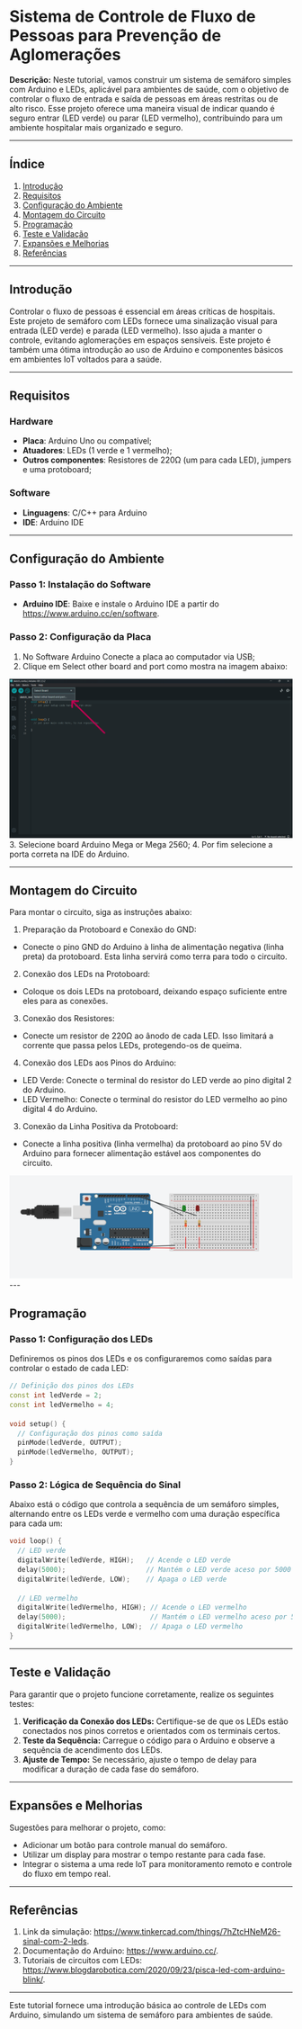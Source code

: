 # Sistema de Controle de Fluxo de Pessoas para Prevenção de Aglomerações

**Descrição:**  Neste tutorial, vamos construir um sistema de semáforo simples com Arduino e LEDs, aplicável para ambientes de saúde, com o objetivo de controlar o fluxo de entrada e saída de pessoas em áreas restritas ou de alto risco. Esse projeto oferece uma maneira visual de indicar quando é seguro entrar (LED verde) ou parar (LED vermelho), contribuindo para um ambiente hospitalar mais organizado e seguro.

---

## Índice

1. [Introdução](#introdução)
2. [Requisitos](#requisitos)
3. [Configuração do Ambiente](#configuração-do-ambiente)
4. [Montagem do Circuito](#montagem-do-circuito)
5. [Programação](#programação)
6. [Teste e Validação](#teste-e-validação)
7. [Expansões e Melhorias](#expansões-e-melhorias)
8. [Referências](#referências)

---

## Introdução

Controlar o fluxo de pessoas é essencial em áreas críticas de hospitais. Este projeto de semáforo com LEDs fornece uma sinalização visual para entrada (LED verde) e parada (LED vermelho). Isso ajuda a manter o controle, evitando aglomerações em espaços sensíveis. Este projeto é também uma ótima introdução ao uso de Arduino e componentes básicos em ambientes IoT voltados para a saúde.

---

## Requisitos

### Hardware

- **Placa**: Arduino Uno ou compatível;
- **Atuadores**: LEDs (1 verde e 1 vermelho);
- **Outros componentes**: Resistores de 220Ω (um para cada LED), jumpers e uma protoboard;

### Software

- **Linguagens**: C/C++ para Arduino
- **IDE**: Arduino IDE

---

## Configuração do Ambiente

### Passo 1: Instalação do Software

- **Arduino IDE**: Baixe e instale o Arduino IDE a partir do https://www.arduino.cc/en/software.
  

### Passo 2: Configuração da Placa

1. No Software Arduino Conecte a placa ao computador via USB;
2. Clique em Select other board and port como mostra na imagem abaixo:
<img src="tela_arduino.png" alt="tela do arduino" />
3. Selecione board Arduino Mega or Mega 2560;
4. Por fim selecione a porta correta na IDE do Arduino.
   
---

## Montagem do Circuito

Para montar o circuito, siga as instruções abaixo:

1. Preparação da Protoboard e Conexão do GND:
- Conecte o pino GND do Arduino à linha de alimentação negativa (linha preta) da protoboard. Esta linha servirá como terra para todo o circuito.

2. Conexão dos LEDs na Protoboard:

- Coloque os dois LEDs na protoboard, deixando espaço suficiente entre eles para as conexões.

3. Conexão dos Resistores:

- Conecte um resistor de 220Ω ao ânodo de cada LED. Isso limitará a corrente que passa pelos LEDs, protegendo-os de queima.

4. Conexão dos LEDs aos Pinos do Arduino:

- LED Verde: Conecte o terminal do resistor do LED verde ao pino digital 2 do Arduino.
- LED Vermelho: Conecte o terminal do resistor do LED vermelho ao pino digital 4 do Arduino.

3. Conexão da Linha Positiva da Protoboard:

- Conecte a linha positiva (linha vermelha) da protoboard ao pino 5V do Arduino para fornecer alimentação estável aos componentes do circuito.

<img src="modelo thinker card.png" alt="modelo thinker card" />
---

## Programação

### Passo 1: Configuração dos LEDs

Definiremos os pinos dos LEDs e os configuraremos como saídas para controlar o estado de cada LED:

```cpp
// Definição dos pinos dos LEDs
const int ledVerde = 2;
const int ledVermelho = 4;

void setup() {
  // Configuração dos pinos como saída
  pinMode(ledVerde, OUTPUT);
  pinMode(ledVermelho, OUTPUT);
}
```

### Passo 2: Lógica de Sequência do Sinal

Abaixo está o código que controla a sequência de um semáforo simples, alternando entre os LEDs verde e vermelho com uma duração específica para cada um:

```cpp
void loop() {
  // LED verde
  digitalWrite(ledVerde, HIGH);   // Acende o LED verde
  delay(5000);                    // Mantém o LED verde aceso por 5000 milissegundos (5 segundos)
  digitalWrite(ledVerde, LOW);    // Apaga o LED verde
  
  // LED vermelho
  digitalWrite(ledVermelho, HIGH); // Acende o LED vermelho
  delay(5000);                     // Mantém o LED vermelho aceso por 5000 milissegundos (5 segundos)
  digitalWrite(ledVermelho, LOW);  // Apaga o LED vermelho
}
```

---

## Teste e Validação

Para garantir que o projeto funcione corretamente, realize os seguintes testes:

1. **Verificação da Conexão dos LEDs:** Certifique-se de que os LEDs estão conectados nos pinos corretos e orientados com os terminais certos.
2. **Teste da Sequência:** Carregue o código para o Arduino e observe a sequência de acendimento dos LEDs.
3. **Ajuste de Tempo:** Se necessário, ajuste o tempo de delay para modificar a duração de cada fase do semáforo.

---

## Expansões e Melhorias

Sugestões para melhorar o projeto, como:

- Adicionar um botão para controle manual do semáforo.
- Utilizar um display para mostrar o tempo restante para cada fase.
- Integrar o sistema a uma rede IoT para monitoramento remoto e controle do fluxo em tempo real.

---

## Referências

1. Link da simulação: https://www.tinkercad.com/things/7hZtcHNeM26-sinal-com-2-leds.
2. Documentação do Arduino: https://www.arduino.cc/.
3. Tutoriais de circuitos com LEDs: https://www.blogdarobotica.com/2020/09/23/pisca-led-com-arduino-blink/.

---

Este tutorial fornece uma introdução básica ao controle de LEDs com Arduino, simulando um sistema de semáforo para ambientes de saúde.

